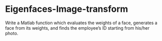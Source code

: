 # Eigenfaces-Image-transform
Write a Matlab function which evaluates the weights of a face, generates a face from its weights, and finds the employee’s ID starting from his/her photo. 
